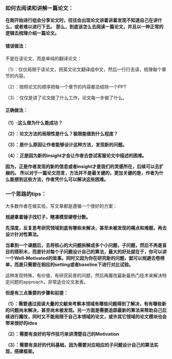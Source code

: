 ### 如何去阅读和讲解一篇论文：
**在刚开始进行组会分享论文时，往往会出现论文讲着讲着发现不知道自己在讲什么，或者难以进行下去。**
**那么，到底该怎么去阅读一篇论文，并且以一种正常的逻辑去梳理介绍一篇论文。**
#### 错误做法：
不是在读论文，而是单纯的翻译论文：

（1）：仅仅局限于读论文，把英文论文翻译成中文，然后一行行去读，梳理每个章节的内容。

（2）：按照论文的顺序把每一个章节的内容都总结除一个PPT

（3）：仅仅是讲了论文做了什么工作，论文每一步做了什么。
#### 正确做法：

**（1）:这么做为什么能成功？**

**（2）：论文方法的局限性是什么？极限能做到什么程度？**

**（3）：是什么原因让作者能够设计这种方法，发现新的问题。**

**（4）：正是因为新的insight才会让作者去尝试客服论文中描述的困难。**

**因为，正是作者发现的新的信息或者insight才是我们的灵感所在，后续可以去扩展的。**
**所以对于一篇论文而言，方法并不是最关键的，更加关键的是，作者为什么能想到这些方法，作者凭什么可以解决这些困难。**

### 一个思路的tips：
大多数作者在做实验，写文章都是遵循一个很好的方案：

**规避拿着锤子找钉子，瞎凑模型硬卷分数。**

**先深度，反复思考研究领域到底有哪些未解决，甚至未被发现的痛点和难题，再去设计针对性算法。**

**当拿到一个课题后，去将核心的大问题拆解成多个小问题，子问题，然后不再是盲目的搭积木，而是针对每个子问题设计自己的算法，最大的好处就在于，你可以讲一个Well-Motivated的故事。同时又因为你在研究新的问题，就可以规避去卷榜单，而是只需要在相应的setting或者baseline下进行对比试验。**

这种发现特殊，有价值，有研究前景的问题，然后再魔改最新最热门技术来解决特定问题的approach，非常适合论文发表。

**但是有三点重要的步骤和前提：**

**（1）：需要通过阅读大量的文献来考察本领域有哪些问题得到了解决，有有哪些新的问题尚未解决，甚至尚未被发现。另一方面是需要追踪最新的算法来帮助自己后续进行魔改，同时又不能局限于自己本领域的论文，或许其它领域的论文模块也会带来很好的idea**

**（2）：需要有良好的写作技巧来讲清楚自己的Motivation**

**（3）：需要有良好的代码基础，因为需要对应相应的子问题设计自己的算法实现，搭建框架。**
